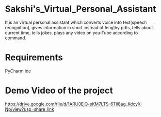 # Sakshi's_Virtual_Personal_Assistant
It is an virtual personal assistant which converts voice into text(speech recognition), gives information in short instead of lengthy pdfs, tells about current time, tells jokes, plays any video on you-Tube according to command.
# Requirements
PyCharm ide
# Demo Video of the project
https://drive.google.com/file/d/1ARU0EjQ-sKM7LTS-6TIl8ag_KdcyX-Np/view?usp=share_link
